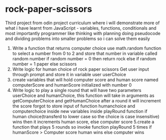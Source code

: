 # rock-paper-scissors
Third project from odin project curriculum where i will demonstrate more of what i have learnt from JavaScript - variables, functions, conditionals and most importantly programmer like thinking with planning doing pseudocode and dividing problems into smaller problems so i can solve them easily
1. Write a function that returns computer choice
    use math.random function to select a number from 0 to 2 and store that number in variable called random number
    if random number = 0 then return rock else if random number = 1 paper else scissors
2. Write logic for human choice of rock paper scissors
    Get user input through prompt and store it in variable user userChoice
3. create variables that will hold computer score and human score named computerScore and humanScore initialized with number 0
4. Write logic to play a single round that will have two parameters userChoice and humanChoice, this function will take in arguments as getComputerChoice and getHumanChoice after a round it will increment the score 
  forgot to store input of function humanchoice and computerchoice inside new variables inside playRound function
  if human choice(transferd to lower case so the choice is case insensitive) wins then it increments human score, else computer score 
5.create a function that plays 5 rounds so invoke function playRound 5 times
  if humanScore > Computer score human wins else computer wins